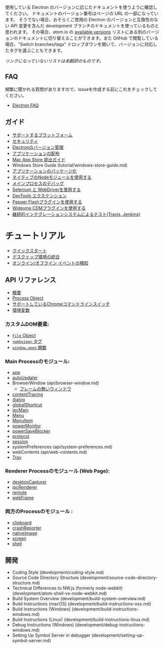 使用している Electron のバージョンに応じたドキュメントを使うように確認してください。
ドキュメントのバージョン番号はページの URL の一部になっています。
そうでない場合、おそらくご使用の Electron のバージョンと互換性のない API 変更を含んだ development ブランチのドキュメントを使っているものと思われます。
その場合、atom.io の [available versions](http://electron.atom.io/docs/) リストにある別のバージョンのドキュメントに切り替えることができます。また GitHub で閲覧している場合、"Switch branches/tags" ドロップダウンを開いて、バージョンに対応したタグを選ぶこともできます。

_リンクになっていないリストは未翻訳のものです。_
## FAQ

頻繁に聞かれる質問がありますので、issueを作成する前にこれをチェックしてください。

* [Electron FAQ](faq/electron-faq.md)

## ガイド

* [サポートするプラットフォーム](tutorial/supported-platforms.md)
* [セキュリティ](tutorial/security.md)
* [Electronのバージョン管理](tutorial/electron-versioning.md)
* [アプリケーションの配布](tutorial/application-distribution.md)
* [Mac App Store 提出ガイド](tutorial/mac-app-store-submission-guide.md)
* Windows Store Guide (tutorial/windows-store-guide.md)
* [アプリケーションのパッケージ化](tutorial/application-packaging.md)
* [ネイティブのNodeモジュールを使用する](tutorial/using-native-node-modules.md)
* [メインプロセスのデバッグ](tutorial/debugging-main-process.md)
* [Selenium と WebDriverを使用する](tutorial/using-selenium-and-webdriver.md)
* [DevTools エクステンション](tutorial/devtools-extension.md)
* [Pepper Flashプラグインを使用する](tutorial/using-pepper-flash-plugin.md)
* [Widevine CDMプラグインを使用する](tutorial/using-widevine-cdm-plugin.md)
* [継続的インテグレーションシステムによるテスト(Travis, Jenkins)](tutorial/testing-on-headless-ci.md)


# チュートリアル

* [クイックスタート](tutorial/quick-start.md)
* [デスクトップ環境の統合](tutorial/desktop-environment-integration.md)
* [オンライン/オフライン イベントの検知](tutorial/online-offline-events.md)

## API リファレンス

* [概要](api/synopsis.md)
* [Process Object](api/process.md)
* [サポートしているChromeコマンドラインスイッチ](api/chrome-command-line-switches.md)
* [環境変数](api/environment-variables.md)

### カスタムDOM要素:

* [`File` Object](api/file-object.md)
* [`<webview>` タグ](api/web-view-tag.md)
* [`window.open` 関数](api/window-open.md)

### Main Processのモジュール:

* [app](api/app.md)
* [autoUpdater](api/auto-updater.md)
* BrowserWindow (api/browser-window.md)
    * [フレームの無いウィンドウ](api/frameless-window.md)
* [contentTracing](api/content-tracing.md)
* [dialog](api/dialog.md)
* [globalShortcut](api/global-shortcut.md)
* [ipcMain](api/ipc-main.md)
* [Menu](api/menu.md)
* [MenuItem](api/menu-item.md)
* [powerMonitor](api/power-monitor.md)
* [powerSaveBlocker](api/power-save-blocker.md)
* [protocol](api/protocol.md)
* [session](api/session.md)
* systemPreferences (api/system-preferences.md)
* webContents (api/web-contents.md)
* [Tray](api/tray.md)

### Renderer Processのモジュール (Web Page):

* [desktopCapturer](api/desktop-capturer.md)
* [ipcRenderer](api/ipc-renderer.md)
* [remote](api/remote.md)
* [webFrame](api/web-frame.md)

###  両方のProcessのモジュール :

* [clipboard](api/clipboard.md)
* [crashReporter](api/crash-reporter.md)
* [nativeImage](api/native-image.md)
* [screen](api/screen.md)
* [shell](api/shell.md)

## 開発


* Coding Style (development/coding-style.md)
* Source Code Directory Structure (development/source-code-directory-structure.md)
* Technical Differences to NW.js  (formerly node-webkit)(development/atom-shell-vs-node-webkit.md)
* Build System Overview (development/build-system-overview.md)
* Build Instructions (macOS) (development/build-instructions-osx.md)
* Build Instructions (Windows) (development/build-instructions-windows.md)
* Build Instructions (Linux) (development/build-instructions-linux.md)
* Debug Instructions (Windows) (development/debug-instructions-windows.md)
* Setting Up Symbol Server in debugger (development/setting-up-symbol-server.md)
